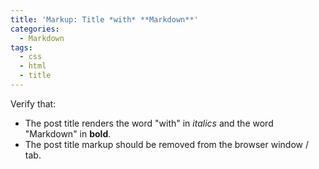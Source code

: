 ```yaml
---
title: 'Markup: Title *with* **Markdown**'
categories:
  - Markdown
tags:
  - css
  - html
  - title
---
```


Verify that:

- The post title renders the word "with" in _italics_ and the word "Markdown" in **bold**.
- The post title markup should be removed from the browser window / tab.

